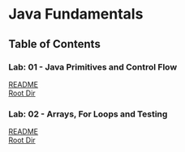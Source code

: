 # Java Fundamentals

## Table of Contents

### Lab: 01 - Java Primitives and Control Flow

[README](basics/README.md)  
[Root Dir](basics/)  

### Lab: 02 - Arrays, For Loops and Testing

[README](basiclibrary/README.md)  
[Root Dir](basiclibrary)  
